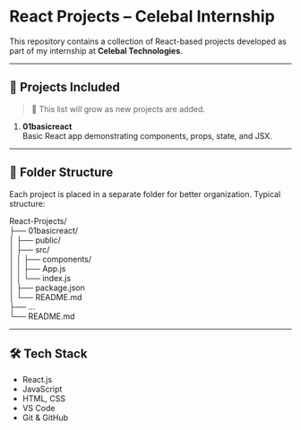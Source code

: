 # React Projects – Celebal Internship

This repository contains a collection of React-based projects developed as part of my internship at **Celebal Technologies**. 

---

## 🚀 Projects Included

> 📌 This list will grow as new projects are added.

1. **01basicreact**  
   Basic React app demonstrating components, props, state, and JSX.

<!-- Add more projects like this as you build them -->

---

## 📂 Folder Structure

Each project is placed in a separate folder for better organization. Typical structure:

React-Projects/  
├── 01basicreact/  
│   ├── public/  
│   ├── src/  
│   │   ├── components/  
│   │   ├── App.js  
│   │   └── index.js  
│   ├── package.json  
│   └── README.md  
├── ...  
└── README.md  




---

## 🛠️ Tech Stack

- React.js 
- JavaScript 
- HTML, CSS
- VS Code
- Git & GitHub
